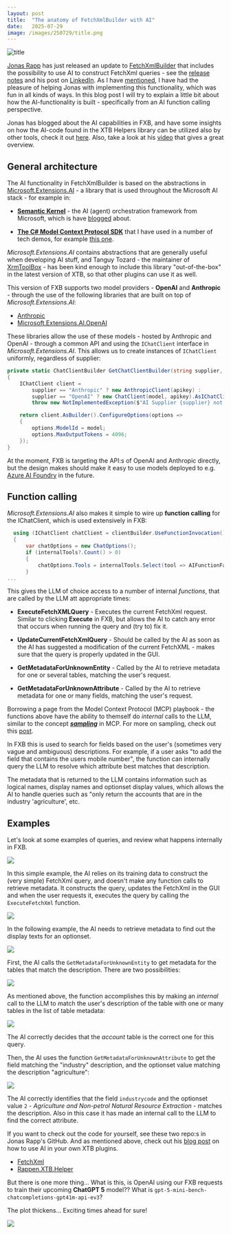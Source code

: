 ```yaml
---
layout: post
title:  "The anatomy of FetchXmlBuilder with AI"
date:   2025-07-29
image: /images/250729/title.png
---
```

![title](/images/250729/title.png)

[Jonas Rapp](https://www.linkedin.com/in/rappen/) has just released an update to [FetchXmlBuilder](https://fetchxmlbuilder.com/) that includes the possibility to use AI to construct FetchXml queries - see the [release notes](https://fetchxmlbuilder.com/releases/1-2025-7/) and his post on [LinkedIn](https://www.linkedin.com/posts/rappen_ai-chat-in-fetchxml-builder-getting-to-activity-7355935874234171393-wfZW?utm_source=share&utm_medium=member_desktop&rcm=ACoAAACM8rsBEgQIrYgb4NZAbnxwfDRk_Tu5e3w). As I have [mentioned](https://www.linkedin.com/posts/andreas-adner-70b1153_fetchxmlbuilder-infused-with-ai-activity-7353891922370793472-PgcI?utm_source=share&utm_medium=member_desktop&rcm=ACoAAACM8rsBEgQIrYgb4NZAbnxwfDRk_Tu5e3w), I have had the pleasure of helping Jonas with implementing this functionality, which was fun in all kinds of ways.<!--end_excerpt--> In this blog post I will try to explain a little bit about how the AI-functionality is built - specifically from an AI function calling perspective. 

Jonas has blogged about the AI capabilities in FXB, and have some insights on how the AI-code found in the XTB Helpers library can be utilized also by other tools, check it out [here](https://jonasr.app/ai-code-helpers/). Also, take a look at his [video](https://www.youtube.com/watch?v=E4Lj9C1ZMVU) that gives a great overview.

## General architecture 
The AI functionality in FetchXmlBuilder is based on the abstractions in [Microsoft.Extensions.AI](https://learn.microsoft.com/en-us/dotnet/ai/microsoft-extensions-ai) - a library that is used throughout the Microsoft AI stack - for example in:

- [**Semantic Kernel**](https://learn.microsoft.com/en-us/semantic-kernel/overview/) - the AI (agent) orchestration framework from Microsoft, which is have [blogged](https://nullpointer.se/2025/07/19/semantic-kernel-mcp.html) about. 

- [**The C# Model Context Protocol SDK**](https://github.com/modelcontextprotocol/csharp-sdk) that I have used in a number of tech demos, for example [this one](https://nullpointer.se/dataverse/mcp/2025/07/06/dataverse-mcp-claude.html).

*Microsoft.Extensions.AI* contains abstractions that are generally useful when developing AI stuff, and Tanguy Tozard - the maintainer of [XrmToolBox](https://www.xrmtoolbox.com/) - has been kind enough to include this library "out-of-the-box" in the latest version of XTB, so that other plugins can use it as well.

This version of FXB supports two model providers - **OpenAI** and **Anthropic** - through the use of the following libraries that are built on top of *Microsoft.Extensions.AI*:

- [Anthropic](https://github.com/tryAGI/Anthropic)
- [Microsoft.Extensions.AI.OpenAI](https://www.nuget.org/packages/Microsoft.Extensions.AI.OpenAI/9.7.1-preview.1.25365.4?_src=template)

These libraries allow the use of these models - hosted by Anthropic and OpenAI - through a common API and using the `IChatClient` interface in *Microsoft.Extensions.AI*. This allows us to create instances of `IChatClient` uniformly, regardless of supplier:

```csharp
private static ChatClientBuilder GetChatClientBuilder(string supplier, string model, string apikey)
{
    IChatClient client =
        supplier == "Anthropic" ? new AnthropicClient(apikey) :
        supplier == "OpenAI" ? new ChatClient(model, apikey).AsIChatClient() :
        throw new NotImplementedException($"AI Supplier {supplier} not implemented!");

    return client.AsBuilder().ConfigureOptions(options =>
    {
        options.ModelId = model;
        options.MaxOutputTokens = 4096;
    });
}
```
At the moment, FXB is targeting the API:s of OpenAI and Anthropic directly, but the design makes should make it easy to use models deployed to e.g. [Azure AI Foundry](https://learn.microsoft.com/en-us/azure/ai-foundry/) in the future.

## Function calling

*Microsoft.Extensions.AI* also makes it simple to wire up **function calling** for the IChatClient, which is used extensively in FXB:

```csharp
  using (IChatClient chatClient = clientBuilder.UseFunctionInvocation().Build())
  {
      var chatOptions = new ChatOptions();
      if (internalTools?.Count() > 0)
      {
          chatOptions.Tools = internalTools.Select(tool => AIFunctionFactory.Create(tool) as AITool).ToList();
      }
...
```

This gives the LLM of choice access to a number of internal *functions*, that are called by the LLM att appropriate times:

- **ExecuteFetchXMLQuery** - Executes the current FetchXml request. Similar to clicking **Execute** in FXB, but allows the AI to catch any error that occurs when running the query and (try to) fix it.

- **UpdateCurrentFetchXmlQuery** - Should be called by the AI as soon as the AI has suggested a modification of the current FetchXML - makes sure that the query is properly updated in the GUI.

- **GetMetadataForUnknownEntity** - Called by the AI to retrieve metadata for one or several tables, matching the user's request.

- **GetMetadataForUnknownAttribute** - Called by the AI to retrieve metadata for one or many fields, matching the user's request.

Borrowing a page from the Model Context Protocol (MCP) playbook - the functions above have the ability to themself do *internal* calls to the LLM, similar to the concept [***sampling***](https://modelcontextprotocol.io/specification/2025-06-18/client/sampling) in MCP. For more on sampling, check out this [post](https://www.linkedin.com/posts/andreas-adner-70b1153_vscode-vscode-modelcontextprotocol-activity-7343352802733084673-hUiV?utm_source=share&utm_medium=member_desktop&rcm=ACoAAACM8rsBEgQIrYgb4NZAbnxwfDRk_Tu5e3w).

In FXB this is used to search for fields based on the user's (sometimes very vague and ambiguous) descriptions. For example, if a user asks "to add the field that contains the users mobile number", the function can internally query the LLM to resolve which attribute best matches that description.

The metadata that is returned to the LLM contains information such as logical names, display names and optionset display values, which allows the AI to handle queries such as "only return the accounts that are in the industry 'agriculture', etc.

## Examples

Let's look at some examples of queries, and review what happens internally in FXB.

![](/images/250729/image_1.webp)

In this simple example, the AI relies on its training data to construct the (very simple) FetchXml query, and doesn't make any function calls to retrieve metadata. It constructs the query, updates the FetchXml in the GUI and when the user requests it, executes the query by calling the `ExecuteFetchXml` function.

![](/images/250729/image2.png)

In the following example, the AI needs to retrieve metadata to find out the display texts for an optionset.

![](/images/250729/image_3.webp)

First, the AI calls the `GetMetadataForUnknownEntity` to get metadata for the tables that match the description. There are two possibilities:

![](/images/250729/image4.png)

As mentioned above, the function accomplishes this by making an *internal* call to the LLM to match the user's description of the table with one or many tables in the list of table metadata:

![](/images/250729/image5.png)

The AI correctly decides that the *account* table is the correct one for this query.

Then, the AI uses the function `GetMetadataForUnknownAttribute` to get the field matching the "industry" description, and the optionset value matching the description "agriculture":

![](/images/250729/image6.png)

The AI correctly identifies that the field `industrycode` and the optionset value `2` - *Agriculture and Non-petrol Natural Resource Extraction* - matches the description. Also in this case it has made an internal call to the LLM to find the correct attribute. 

If you want to check out the code for yourself, see these two repo:s in Jonas Rapp's GitHub. And as mentioned above, check out his [blog post](https://jonasr.app/ai-code-helpers/) on how to use AI in your own XTB plugins.

- [FetchXml](https://github.com/rappen/FetchXMLBuilder)
- [Rappen.XTB.Helper](https://github.com/rappen/Rappen.XTB.Helper)

But there is one more thing... What is this, is OpenAI using our FXB requests to train their upcoming **ChatGPT 5** model?? What is `gpt-5-mini-bench-chatcompletions-gpt41m-api-ev3`?

The plot thickens... Exciting times ahead for sure!

![](/images/250729/image7.png)

